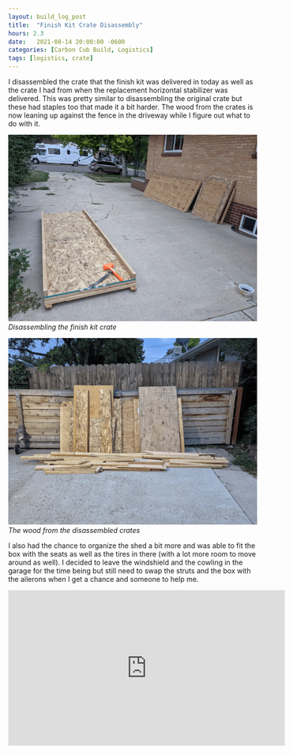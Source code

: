 ```yaml
---
layout: build_log_post
title:  "Finish Kit Crate Disassembly"
hours: 2.3
date:   2021-08-14 20:00:00 -0600
categories: [Carbon Cub Build, Logistics]
tags: [logistics, crate]
---
```


I disassembled the crate that the finish kit was delivered in today as well as the crate I had from when the replacement horizontal stabilizer was delivered. This was pretty similar to disassembling the original crate but these had staples too that made it a bit harder. The wood from the crates is now leaning up against the fence in the driveway while I figure out what to do with it.

![Desktop View](/assets/img/posts/2021/2021-08-14-finish-kit-crate-disassembly/disassembly_progress.png)
_Disassembling the finish kit crate_

![Desktop View](/assets/img/posts/2021/2021-08-14-finish-kit-crate-disassembly/wood_from_crate.png)
_The wood from the disassembled crates_

I also had the chance to organize the shed a bit more and was able to fit the box with the seats as well as the tires in there (with a lot more room to move around as well). I decided to leave the windshield and the cowling in the garage for the time being but still need to swap the struts and the box with the ailerons when I get a chance and someone to help me.

<iframe width="560" height="315" src="https://www.youtube.com/embed/4YR1nrRFK7g" title="YouTube video player" frameborder="0" allow="accelerometer; autoplay; clipboard-write; encrypted-media; gyroscope; picture-in-picture" allowfullscreen></iframe>